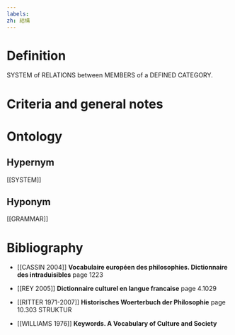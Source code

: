 ```yaml
---
labels: 
zh: 結構
---
```


# Definition
SYSTEM of RELATIONS between MEMBERS of a DEFINED CATEGORY.
# Criteria and general notes
# Ontology

## Hypernym
[[SYSTEM]]
## Hyponym
[[GRAMMAR]]
# Bibliography
- [[CASSIN 2004]]
**Vocabulaire européen des philosophies. Dictionnaire des intraduisibles** page 1223

- [[REY 2005]]
**Dictionnaire culturel en langue francaise** page 4.1029

- [[RITTER 1971-2007]]
**Historisches Woerterbuch der Philosophie** page 10.303
STRUKTUR
- [[WILLIAMS 1976]]
**Keywords.  A Vocabulary of Culture and Society** 
